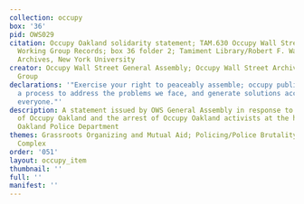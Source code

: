 ```yaml
---
collection: occupy
box: '36'
pid: OWS029
citation: Occupy Oakland solidarity statement; TAM.630 Occupy Wall Street Archives
  Working Group Records; box 36 folder 2; Tamiment Library/Robert F. Wagner Labor
  Archives, New York University
creator: Occupy Wall Street General Assembly; Occupy Wall Street Archives Working
  Group
declarations: '"Exercise your right to peaceably assemble; occupy public space;  create
  a process to address the problems we face, and generate solutions accessible to
  everyone."'
description: A statement issued by OWS General Assembly in response to the destruction
  of Occupy Oakland and the arrest of Occupy Oakland activists at the hands of the
  Oakland Police Department
themes: Grassroots Organizing and Mutual Aid; Policing/Police Brutality, Prison Industrial
  Complex
order: '051'
layout: occupy_item
thumbnail: ''
full: ''
manifest: ''
---
```

